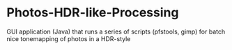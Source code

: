 Photos-HDR-like-Processing
==========================

GUI application (Java) that runs a series of scripts (pfstools, gimp) for batch nice tonemapping of photos in a HDR-style
